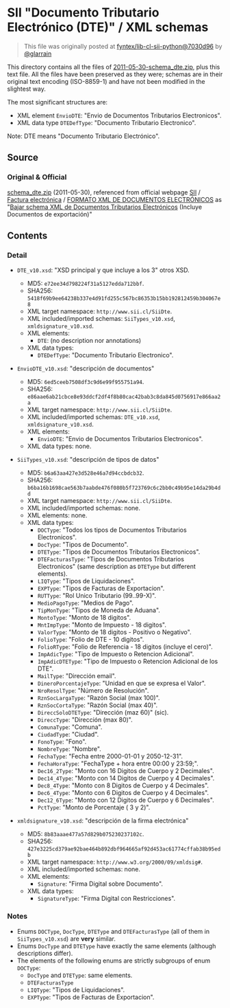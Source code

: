 # SII "Documento Tributario Electrónico (DTE)" / XML schemas

> This file was originally posted at [fyntex/lib-cl-sii-python@7030d96](https://github.com/fyntex/lib-cl-sii-python/pull/6/commits/7030d96b1a2dccf667dee6135a97c3cee9ff6d6e) by [@glarrain](https://github.com/glarrain)

This directory contains all the files of [2011-05-30-schema_dte.zip](../README.md), plus this text file.
All the files have been preserved as they were; schemas are in their original text encoding
(ISO-8859-1) and have not been modified in the slightest way.

The most significant structures are:
- XML element `EnvioDTE`: "Envio de Documentos Tributarios Electronicos".
- XML data type `DTEDefType`: "Documento Tributario Electronico".

Note: DTE means "Documento Tributario Electrónico".


## Source


### Original & Official

[schema_dte.zip](../README.md) (2011-05-30),
referenced from official webpage
[SII](https://www.sii.cl)
/ [Factura electrónica](https://www.sii.cl/servicios_online/1039-.html)
/ [FORMATO XML DE DOCUMENTOS ELECTRÓNICOS](https://www.sii.cl/factura_electronica/formato_xml.htm)
as
"[Bajar schema XML de Documentos Tributarios Electrónicos](https://www.sii.cl/factura_electronica/schema_dte.zip) (Incluye Documentos de exportación)"


## Contents


### Detail

- `DTE_v10.xsd`: "XSD principal y que incluye a los 3" otros XSD.
  - MD5: `e72ee34d798224f31a5127edda712bbf`.
  - SHA256: `5418f69b9ee64238b337e4d91fd255c567bc86353b15bb192812459b304067e8`
  - XML target namespace: `http://www.sii.cl/SiiDte`.
  - XML included/imported schemas: `SiiTypes_v10.xsd`, `xmldsignature_v10.xsd`.
  - XML elements:
    - `DTE`: (no description nor annotations)
  - XML data types:
    - `DTEDefType`: "Documento Tributario Electronico".

- `EnvioDTE_v10.xsd`: "descripción de documentos"
  - MD5: `6ed5ceeb7508df3c9d6e99f955751a94`.
  - SHA256: `e86aae6ab21cbce8e93ddcf2df4f8b80cac42bab3c8da845d0756917e866aa2a`
  - XML target namespace: `http://www.sii.cl/SiiDte`.
  - XML included/imported schemas: `DTE_v10.xsd`, `xmldsignature_v10.xsd`.
  - XML elements:
    - `EnvioDTE`: "Envio de Documentos Tributarios Electronicos".
  - XML data types: none.

- `SiiTypes_v10.xsd`: "descripción de tipos de datos"
  - MD5: `b6a63aa427e3d528e46a7d94ccbdcb32`.
  - SHA256: `b6ba16b1698cae563b7aabde476f080b5f723769c6c2bb0c49b95e14da29b4dd`
  - XML target namespace: `http://www.sii.cl/SiiDte`.
  - XML included/imported schemas: none.
  - XML elements: none.
  - XML data types:
    - `DOCType`: "Todos los tipos de Documentos Tributarios Electronicos".
    - `DocType`: "Tipos de Documento".
    - `DTEType`: "Tipos de Documentos Tributarios Electronicos".
    - `DTEFacturasType`: "Tipos de Documentos Tributarios Electronicos" (same description as
      `DTEType` but different elements).
    - `LIQType`: "Tipos de Liquidaciones".
    - `EXPType`: "Tipos de Facturas de  Exportacion".
    - `RUTType`: "Rol Unico Tributario (99..99-X)".
    - `MedioPagoType`: "Medios de Pago".
    - `TipMonType`: "Tipos de Moneda de Aduana".
    - `MontoType`: "Monto de 18 digitos".
    - `MntImpType`: "Monto de Impuesto - 18 digitos".
    - `ValorType`: "Monto de 18 digitos - Positivo o Negativo".
    - `FolioType`: "Folio de DTE - 10 digitos".
    - `FolioRType`: "Folio de Referencia - 18 digitos (incluye el cero)".
    - `ImpAdicType`: "Tipo de Impuesto o Retencion Adicional".
    - `ImpAdicDTEType`: "Tipo de Impuesto o Retencion Adicional de los DTE".
    - `MailType`: "Dirección email".
    - `DineroPorcentajeType`: "Unidad en que se expresa el Valor".
    - `NroResolType`: "Número de Resolución".
    - `RznSocLargaType`: "Razón Social (max 100)".
    - `RznSocCortaType`: "Razón Social (max 40)".
    - `DireccSoloDTEType`: "Dirección (maz 60)" (sic).
    - `DireccType`: "Dirección (max 80)".
    - `ComunaType`: "Comuna".
    - `CiudadType`: "Ciudad".
    - `FonoType`: "Fono".
    - `NombreType`: "Nombre".
    - `FechaType`: "Fecha entre 2000-01-01 y 2050-12-31".
    - `FechaHoraType`: "FechaType + hora entre 00:00 y 23:59;".
    - `Dec16_2Type`: "Monto con 16 Digitos de Cuerpo y 2 Decimales".
    - `Dec14_4Type`: "Monto con 14 Digitos de Cuerpo y 4 Decimales".
    - `Dec8_4Type`: "Monto con 8 Digitos de Cuerpo y 4 Decimales".
    - `Dec6_4Type`: "Monto con 6 Digitos de Cuerpo y 4 Decimales".
    - `Dec12_6Type`: "Monto con 12 Digitos de Cuerpo y 6 Decimales".
    - `PctType`: "Monto de Porcentaje ( 3 y 2)".

- `xmldsignature_v10.xsd`: "descripción de la firma electrónica"
  - MD5: `8b83aaae477a57d829b075230237102c`.
  - SHA256: `427e3225cd379ae92bae464b892dbf964665af92d453ac61774cffab38b95edb`
  - XML target namespace: `http://www.w3.org/2000/09/xmldsig#`.
  - XML included/imported schemas: none.
  - XML elements:
    - `Signature`: "Firma Digital sobre Documento".
  - XML data types:
    - `SignatureType`: "Firma Digital con Restricciones".


### Notes

- Enums `DOCType`, `DocType`, `DTEType` and `DTEFacturasType` (all of them in `SiiTypes_v10.xsd`)
  are **very** similar.
- Enums `DocType` and `DTEType` have exactly the same elements (although descriptions differ).
- The elements of the following enums are strictly subgroups of enum `DOCType`:
  - `DocType` and `DTEType`: same elements.
  - `DTEFacturasType`
  - `LIQType`: "Tipos de Liquidaciones".
  - `EXPType`: "Tipos de Facturas de  Exportacion".
